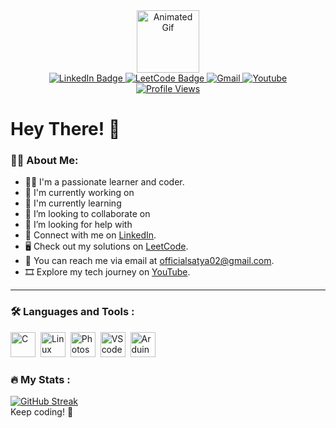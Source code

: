<div align="center" id="header">
  <img src="https://media.giphy.com/media/M9gbBd9nbDrOTu1Mqx/giphy.gif" width="100" alt="Animated Gif"/>
</div>

<div align="center" id="badges">
  <a href="www.linkedin.com/in/satya-brata-behera">
    <img src="https://img.shields.io/badge/LinkedIn-0077B5?style=for-the-badge&logo=linkedin&logoColor=white" alt="LinkedIn Badge"/>
  </a>
  <a href="www.leetcode.com/mr-satya02/">
    <img src="https://img.shields.io/badge/LeetCode-FFA116?style=for-the-badge&logo=LeetCode&logoColor=black" alt="LeetCode Badge"/>
  </a>
  <a href="www.gmail.com/officialsatya02@gmail.com">
    <img src="https://img.shields.io/badge/Gmail-D14836?style=for-the-badge&logo=gmail&logoColor=white" alt="Gmail"/>
  </a>
  <a href="www.youtube.com/@The_engineer02">
    <img src="https://img.shields.io/badge/YouTube-FF0000?style=for-the-badge&logo=youtube&logoColor=white" alt="Youtube"/>
  </a>
</div>

<div align="center" id="profile_views">
  <a href="https://komarev.com/ghpvc/?username=@titan-spyer">
    <img src="https://komarev.com/ghpvc/?username=your-github-username&style=flat-square&color=blue" alt="Profile Views"/>
  </a>
</div>

# Hey There! :wave:

### :man_student: About Me:
- :man_technologist: I'm a passionate learner and coder.
- :telescope:	I'm currently working on
- :seedling: I'm currently learning
- :two_men_holding_hands: I’m looking to collaborate on
- :monocle_face: I’m looking for help with
- :revolving_hearts: Connect with me on [LinkedIn](www.linkedin.com/in/satya-brata-behera).
- :desktop_computer: Check out my solutions on [LeetCode](www.leetcode.com/mr-satya02/).
- :email: You can reach me via email at officialsatya02@gmail.com.
- :film_strip: Explore my tech journey on [YouTube](www.youtube.com/@The_engineer02).
- ---
### :hammer_and_wrench: Languages and Tools :
<img src="https://cdn.jsdelivr.net/gh/devicons/devicon/icons/c/c-original.svg" title="C" alt="C" width="40" height="40"/>&nbsp;
<img src="https://cdn.jsdelivr.net/gh/devicons/devicon/icons/linux/linux-original.svg" titel="Linux" alt="Linux" width= "40" height="40" />&nbsp;
<img src="https://cdn.jsdelivr.net/gh/devicons/devicon/icons/photoshop/photoshop-plain.svg" titel="Photoshop" alt="Photoshop" width= "40" height="40" />&nbsp;
<img src="https://cdn.jsdelivr.net/gh/devicons/devicon/icons/visualstudio/visualstudio-plain.svg" titel="VScode" alt="VScode" width= "40" height="40" />&nbsp;
<img src="https://cdn.jsdelivr.net/gh/devicons/devicon/icons/arduino/arduino-original-wordmark.svg" titel="Arduino" alt="Arduino" width="40" height = "40" />

### :fire: My Stats :
[![GitHub Streak](http://github-readme-streak-stats.herokuapp.com?user=titan-spyer&theme=dark&hide_border=true)](https://git.io/streak-stats)
</br>
Keep coding! :rocket:
